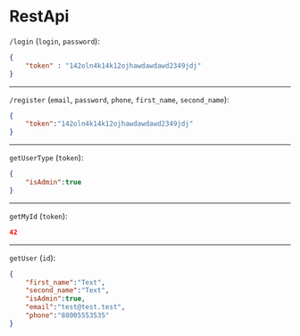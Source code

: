 # RestApi

`/login` (`login`, `password`):
```json
{
    "token" : "142oln4k14k12ojhawdawdawd2349jdj"
}
```
---
`/register` (`email`, `password`, `phone`, `first_name`, `second_name`):
```json
{
    "token":"142oln4k14k12ojhawdawdawd2349jdj"
}
```
---
`getUserType` (`token`):
```json
{
    "isAdmin":true
}
```
---
`getMyId` (`token`):

```json
42
```
---

`getUser` (`id`):
```json
{
    "first_name":"Text",
    "second_name":"Text",
    "isAdmin":true,
    "email":"test@test.test",
    "phone":"88005553535"
}
```

